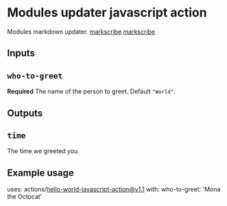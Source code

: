 # Modules updater javascript action

Modules markdown updater. 
[markscribe](https://github.com/muesli/markscribe)
[markscribe](https://github.com/basicBrogrammer/crosspost-markdown)

## Inputs

## `who-to-greet`

**Required** The name of the person to greet. Default `"World"`.

## Outputs

## `time`

The time we greeted you.

## Example usage

uses: actions/hello-world-javascript-action@v1.1
with:
  who-to-greet: 'Mona the Octocat'